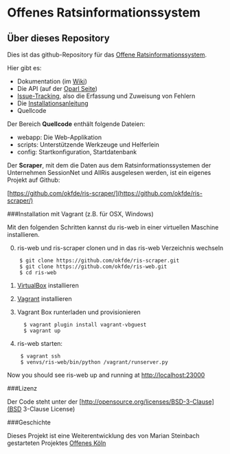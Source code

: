 # Offenes Ratsinformationssystem

## Über dieses Repository

Dies ist das github-Repository für das [Offene Ratsinformationssystem](http://politik-bei-uns.de/).

Hier gibt es:

- Dokumentation (im [Wiki](https://github.com/okfde/ris-web/wiki))
- Die API (auf der [Oparl Seite](http://oparl.org/))
- [Issue-Tracking](https://github.com/okfde/ris-web/issues), also die Erfassung und Zuweisung von Fehlern
- Die [Installationsanleitung](https://github.com/okfde/ris-web/blob/master/INSTALL.txt)
- Quellcode

Der Bereich **Quellcode** enthält folgende Dateien:

- webapp: Die Web-Applikation
- scripts: Unterstützende Werkzeuge und Helferlein
- config: Startkonfiguration, Startdatenbank

Der **Scraper**, mit dem die Daten aus dem Ratsinformationssystemen der Unternehmen SessionNet und AllRis ausgelesen werden, ist ein eigenes Projekt auf Github:

[https://github.com/okfde/ris-scraper/](https://github.com/okfde/ris-scraper/)

###Installation mit Vagrant (z.B. für OSX, Windows)

Mit den folgenden Schritten kannst du ris-web in einer virtuellen Maschine installieren.

0. ris-web und ris-scraper clonen und in das ris-web Verzeichnis wechseln
```
	$ git clone https://github.com/okfde/ris-scraper.git
	$ git clone https://github.com/okfde/ris-web.git
	$ cd ris-web
```
1. [VirtualBox](https://www.virtualbox.org/) installieren
2. [Vagrant](http://vagrantup.com/) installieren
3. Vagrant Box runterladen und provisionieren

   ```
     $ vagrant plugin install vagrant-vbguest
     $ vagrant up
   ```
4. ris-web starten:

   ```
   	$ vagrant ssh
   	$ venvs/ris-web/bin/python /vagrant/runserver.py
   ```

Now you should see ris-web up and running at [http://localhost:23000](http://localhost:23000)

###Lizenz

Der Code steht unter der [http://opensource.org/licenses/BSD-3-Clause](BSD 3-Clause License)

###Geschichte

Dieses Projekt ist eine Weiterentwicklung des von Marian Steinbach gestarteten Projektes [Offenes Köln](https://github.com/marians/offeneskoeln/)